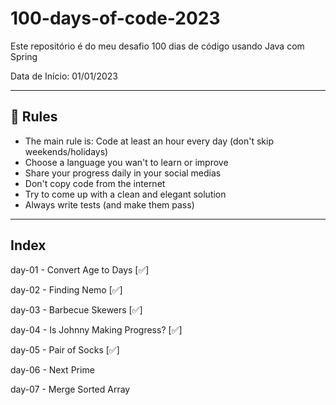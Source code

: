 # 100-days-of-code-2023
Este repositório é do meu desafio 100 dias de código usando Java com Spring

Data de Início: 01/01/2023

---

## 🚩 Rules

- The main rule is: Code at least an hour every day (don't skip weekends/holidays)
- Choose a language you wan't to learn or improve
- Share your progress daily in your social medias
- Don't copy code from the internet
- Try to come up with a clean and elegant solution
- Always write tests (and make them pass)

---

## Index

day-01 - Convert Age to Days [✅]

day-02 - Finding Nemo [✅]

day-03 - Barbecue Skewers [✅]

day-04 - Is Johnny Making Progress?  [✅]

day-05 - Pair of Socks [✅]

day-06 - Next Prime

day-07 - Merge Sorted Array
